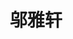 ---
title: "邬雅轩" 
position: "硕士" 
contact: "wuyx@mail.nankai.edu.cn" 
description: "悬吊微低重力模拟系统随动控制" 
photo: "/url_test/student/wuyaxuan/photo.jpg" 
place: 8
item:
- 吉林大学学士 
- 发表EI会议论文1篇，授权发明专利一项
- 中国国际大学生创新大赛(2024)天津赛区高教主赛道铜奖
- 第十一届“中银杯”青年创青春大赛天津市铜奖
- 南开大学研究生公能二等奖学金
---